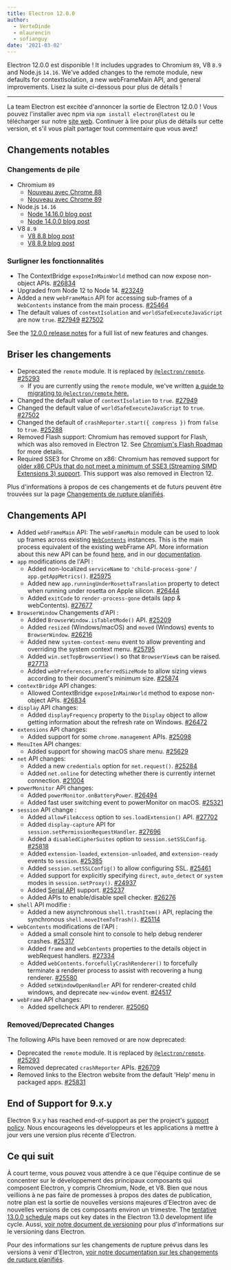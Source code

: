 ```yaml
---
title: Electron 12.0.0
author:
  - VerteDinde
  - mlaurencin
  - sofianguy
date: '2021-03-02'
---
```


Electron 12.0.0 est disponible ! It includes upgrades to Chromium `89`, V8 `8.9` and Node.js `14.16`. We've added changes to the remote module, new defaults for contextIsolation, a new webFrameMain API, and general improvements. Lisez la suite ci-dessous pour plus de détails !

---

La team Electron est excitée d'annoncer la sortie de Electron 12.0.0 ! Vous pouvez l'installer avec npm via `npm install electron@latest` ou le télécharger sur notre [site web](https://electronjs.org/releases/stable). Continuer à lire pour plus de détails sur cette version, et s'il vous plaît partager tout commentaire que vous avez!

## Changements notables

### Changements de pile

* Chromium `89`
    * [Nouveau avec Chrome 88](https://developer.chrome.com/blog/new-in-chrome-88/)
    * [Nouveau avec Chrome 89](https://developer.chrome.com/blog/new-in-chrome-89/)
* Node.js `14.16`
    * [Node 14.16.0 blog post](https://nodejs.org/en/blog/release/v14.16.0/)
    * [Node 14.0.0 blog post](https://nodejs.org/en/blog/release/v14.0.0/)
* V8 `8.9`
    * [V8 8.8 blog post](https://v8.dev/blog/v8-release-88)
    * [V8 8.9 blog post](https://v8.dev/blog/v8-release-89)

### Surligner les fonctionnalités

* The ContextBridge `exposeInMainWorld` method can now expose non-object APIs. [#26834](https://github.com/electron/electron/pull/26834)
* Upgraded from Node 12 to Node 14. [#23249](https://github.com/electron/electron/pull/25249)
* Added a new `webFrameMain` API for accessing sub-frames of a `WebContents` instance from the main process. [#25464](https://github.com/electron/electron/pull/25464)
* The default values of `contextIsolation` and `worldSafeExecuteJavaScript` are now `true`. [#27949](https://github.com/electron/electron/pull/27949) [#27502](https://github.com/electron/electron/pull/27502)

See the [12.0.0 release notes](https://github.com/electron/electron/releases/tag/v12.0.0) for a full list of new features and changes.

## Briser les changements

* Deprecated the `remote` module. It is replaced by [`@electron/remote`](https://github.com/electron/remote). [#25293](https://github.com/electron/electron/pull/25293)
    * If you are currently using the `remote` module, we've written [a guide to migrating to `@electron/remote` here.](https://github.com/electron/remote#migrating-from-remote)
* Changed the default value of `contextIsolation` to `true`. [#27949](https://github.com/electron/electron/pull/27949)
* Changed the default value of `worldSafeExecuteJavaScript` to `true`. [#27502](https://github.com/electron/electron/pull/27502)
* Changed the default of `crashReporter.start({ compress })` from `false` to `true`. [#25288](https://github.com/electron/electron/pull/25288)
* Removed Flash support: Chromium has removed support for Flash, which was also removed in Electron 12. See [Chromium's Flash Roadmap](https://www.chromium.org/flash-roadmap) for more details.
* Required SSE3 for Chrome on x86: Chromium has removed support for [older x86 CPUs that do not meet a minimum of SSE3 (Streaming SIMD Extensions 3) support](https://docs.google.com/document/d/1QUzL4MGNqX4wiLvukUwBf6FdCL35kCDoEJTm2wMkahw/edit#heading=h.7nki9mck5t64). This support was also removed in Electron 12.

Plus d'informations à propos de ces changements et de futurs peuvent être trouvées sur la page [Changements de rupture planifiés](https://github.com/electron/electron/blob/master/docs/breaking-changes.md).

## Changements API

* Added `webFrameMain` API: The `webFrameMain` module can be used to look up frames across existing [`WebContents`](/docs/api/web-contents.md) instances. This is the main process equivalent of the existing webFrame API. More information about this new API can be found [here](https://github.com/electron/electron/pull/25464), and in our [documentation](https://www.electronjs.org/docs/api/web-frame-main).
* `app` modifications de l'API :
    * Added non-localized `serviceName` to `'child-process-gone'` / `app.getAppMetrics()`. [#25975](https://github.com/electron/electron/pull/25975)
    * Added new `app.runningUnderRosettaTranslation` property to detect when running under rosetta on Apple silicon. [#26444](https://github.com/electron/electron/pull/26444)
    * Added `exitCode` to `render-process-gone` details (app & webContents). [#27677](https://github.com/electron/electron/pull/27677)
* `BrowserWindow` Changements d'API :
    * Added `BrowserWindow.isTabletMode()` API. [#25209](https://github.com/electron/electron/pull/25209)
    * Added `resized` (Windows/macOS) and `moved` (Windows) events to `BrowserWindow`. [#26216](https://github.com/electron/electron/pull/26216)
    * Added new `system-context-menu` event to allow preventing and overriding the system context menu. [#25795](https://github.com/electron/electron/pull/25795)
    * Added `win.setTopBrowserView()` so that `BrowserView`s can be raised. [#27713](https://github.com/electron/electron/pull/27713)
    * Added `webPreferences.preferredSizeMode` to allow sizing views according to their document's minimum size. [#25874](https://github.com/electron/electron/pull/25874)
* `contextBridge` API changes:
    * Allowed ContextBridge `exposeInMainWorld` method to expose non-object APIs. [#26834](https://github.com/electron/electron/pull/26834)
* `display` API changes:
    * Added `displayFrequency` property to the `Display` object to allow getting information about the refresh rate on Windows. [#26472](https://github.com/electron/electron/pull/26472)
* `extensions` API changes:
    * Added support for some `chrome.management` APIs. [#25098](https://github.com/electron/electron/pull/25098)
* `MenuItem` API changes:
    * Added support for showing macOS share menu. [#25629](https://github.com/electron/electron/pull/25629)
* `net` API changes:
    * Added a new `credentials` option for `net.request()`. [#25284](https://github.com/electron/electron/pull/25284)
    * Added `net.online` for detecting whether there is currently internet connection. [#21004](https://github.com/electron/electron/pull/21004)
* `powerMonitor` API changes:
    * Added `powerMonitor.onBatteryPower`. [#26494](https://github.com/electron/electron/pull/26494)
    * Added fast user switching event to powerMonitor on macOS. [#25321](https://github.com/electron/electron/pull/25321)
* `session` API change :
    * Added `allowFileAccess` option to `ses.loadExtension()` API. [#27702](https://github.com/electron/electron/pull/27702)
    * Added `display-capture` API for `session.setPermissionRequestHandler`. [#27696](https://github.com/electron/electron/pull/27696)
    * Added a `disabledCipherSuites` option to `session.setSSLConfig`. [#25818](https://github.com/electron/electron/pull/25818)
    * Added `extension-loaded`, `extension-unloaded`, and `extension-ready` events to `session`. [#25385](https://github.com/electron/electron/pull/25385)
    * Added `session.setSSLConfig()` to allow configuring SSL. [#25461](https://github.com/electron/electron/pull/25461)
    * Added support for explicitly specifying `direct`, `auto_detect` or `system` modes in `session.setProxy()`. [#24937](https://github.com/electron/electron/pull/24937)
    * Added [Serial API](https://web.dev/serial/) support. [#25237](https://github.com/electron/electron/pull/25237)
    * Added APIs to enable/disable spell checker. [#26276](https://github.com/electron/electron/pull/26276)
* `shell` API modifie :
    * Added a new asynchronous `shell.trashItem()` API, replacing the synchronous `shell.moveItemToTrash()`. [#25114](https://github.com/electron/electron/pull/25114)
* `webContents` modifications de l'API :
    * Added a small console hint to console to help debug renderer crashes. [#25317](https://github.com/electron/electron/pull/25317)
    * Added `frame` and `webContents` properties to the details object in webRequest handlers. [#27334](https://github.com/electron/electron/pull/27334)
    * Added `webContents.forcefullyCrashRenderer()` to forcefully terminate a renderer process to assist with recovering a hung renderer. [#25580](https://github.com/electron/electron/pull/25580)
    * Added `setWindowOpenHandler` API for renderer-created child windows, and deprecate `new-window` event. [#24517](https://github.com/electron/electron/pull/24517)
* `webFrame` API changes:
    * Added spellcheck API to renderer. [#25060](https://github.com/electron/electron/pull/25060)

### Removed/Deprecated Changes

The following APIs have been removed or are now deprecated:

* Deprecated the `remote` module. It is replaced by [`@electron/remote`](https://github.com/electron/remote). [#25293](https://github.com/electron/electron/pull/25293)
* Removed deprecated `crashReporter` APIs. [#26709](https://github.com/electron/electron/pull/26709)
* Removed links to the Electron website from the default 'Help' menu in packaged apps. [#25831](https://github.com/electron/electron/pull/25831)

## End of Support for 9.x.y

Electron 9.x.y has reached end-of-support as per the project's [support policy](https://electronjs.org/docs/tutorial/support#supported-versions). Nous encourageons les développeurs et les applications à mettre à jour vers une version plus récente d'Electron.

## Ce qui suit

À court terme, vous pouvez vous attendre à ce que l'équipe continue de se concentrer sur le développement des principaux composants qui composent Electron, y compris Chromium, Node, et V8. Bien que nous veillions à ne pas faire de promesses à propos des dates de publication, notre plan est la sortie de nouvelles versions majeures d'Electron avec de nouvelles versions de ces composants environ un trimestre. The [tentative 13.0.0 schedule](https://electronjs.org/docs/tutorial/electron-timelines) maps out key dates in the Electron 13.0 development life cycle. Aussi, [voir notre document de versioning](https://electronjs.org/docs/tutorial/electron-versioning) pour plus d'informations sur le versioning dans Electron.

Pour des informations sur les changements de rupture prévus dans les versions à venir d'Electron, [voir notre documentation sur les changements de rupture planifiés](https://github.com/electron/electron/blob/master/docs/breaking-changes.md).
